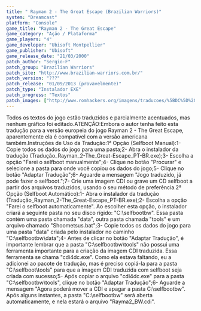 ```yaml
---
title: " Rayman 2 - The Great Escape (Brazilian Warriors)"
system: "Dreamcast"
platform: "Console"
game_title: "Rayman 2 - The Great Escape"
game_category: "Ação / Plataforma"
game_players: "4"
game_developer: "Ubisoft Montpellier"
game_publisher: "Ubisoft"
game_release_date: "21/03/2000"
patch_author: "Sergio-F"
patch_group: "Brazilian Warriors"
patch_site: "http://www.brazilian-warriors.com.br/"
patch_version: "???"
patch_release: "01/09/2013 (provavelmente)"
patch_type: "Instalador EXE"
patch_progress: "Textos"
patch_images: ["http://www.romhackers.org/imagens/traducoes/%5BDC%5D%20Rayman%202%20-%20The%20Great%20Escape%20-%20Brazilian%20Warriors%20-%201.jpg","http://www.romhackers.org/imagens/traducoes/%5BDC%5D%20Rayman%202%20-%20The%20Great%20Escape%20-%20Brazilian%20Warriors%20-%202.jpg","http://www.romhackers.org/imagens/traducoes/%5BDC%5D%20Rayman%202%20-%20The%20Great%20Escape%20-%20Brazilian%20Warriors%20-%203.jpg"]
---
```

Todos os textos do jogo estão traduzidos e parcialmente acentuados, mas nenhum gráfico foi editado.ATENÇÃO:Embora o autor tenha feito esta tradução para a versão europeia do jogo Rayman 2 - The Great Escape, aparentemente ela é compatível com a versão americana também.Instruções de Uso da Tradução:1ª Opção (Selfboot Manual):1- Copie todos os dados do jogo para uma pasta;2- Abra o instalador da tradução (Tradução_Rayman_2-The_Great-Escape_PT-BR.exe);3- Escolha a opção "Farei o selfboot manualmente";4- Clique no botão "Procurar" e selecione a pasta para onde você copiou os dados do jogo;5- Clique no botão "Adaptar Tradução";6- Aguarde a mensagem "Jogo traduzido, já pode fazer o selfboot.";7- Crie uma imagem CDI ou grave um CD selfboot a partir dos arquivos traduzidos, usando o seu método de preferência.2ª Opção (Selfboot Automático):1- Abra o instalador da tradução (Tradução_Rayman_2-The_Great-Escape_PT-BR.exe);2- Escolha a opção "Farei o selfboot automaticamente". Ao escolher esta opção, o instalador criará a seguinte pasta no seu disco rígido: "C:\selfbootbw". Essa pasta contém uma pasta chamada "data", outra pasta chamada "tools" e um arquivo chamado "Shoometsus.bat";3- Copie todos os dados do jogo para uma pasta "data" criada pelo instalador no caminho "C:\selfbootbw\data";4- Antes de clicar no botão "Adaptar Tradução", é importante lembrar que a pasta "C:\selfbootbw\tools" não possui uma ferramenta importante para a criação da imagem CDI traduzida. Essa ferramenta se chama "cdi4dc.exe". Como ela estava faltando, eu a adicionei ao pacote de tradução, mas é preciso copiá-la para a pasta "C:\selfboot\tools" para que a imagem CDI traduzida com selfboot seja criada com sucesso;5- Após copiar o arquivo "cdi4dc.exe" para a pasta "C:\selfbootbw\tools", clique no botão "Adaptar Tradução";6- Aguarde a mensagem "Agora poderá mover a CDI e apagar a pasta C:\selfbootbw". Após alguns instantes, a pasta "C:\selfbootbw" será aberta automaticamente, e nela estará o arquivo "Rayma2_BW.cdi".